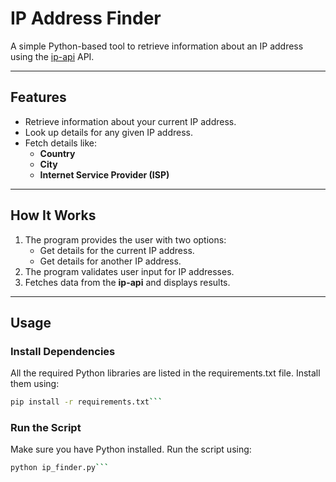 # **IP Address Finder**

A simple Python-based tool to retrieve information about an IP address using the [ip-api](http://ip-api.com) API.

---

## **Features**

- Retrieve information about your current IP address.
- Look up details for any given IP address.
- Fetch details like:
  - **Country**
  - **City**
  - **Internet Service Provider (ISP)**

---

## **How It Works**

1. The program provides the user with two options:
   - Get details for the current IP address.
   - Get details for another IP address.
2. The program validates user input for IP addresses.
3. Fetches data from the **ip-api** and displays results.

---

## **Usage**

### **Install Dependencies**

All the required Python libraries are listed in the requirements.txt file. Install them using:

````bash
pip install -r requirements.txt```


````

### **Run the Script**

Make sure you have Python installed. Run the script using:
```bash
python ip_finder.py```
